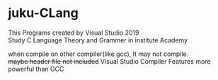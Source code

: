 # juku-CLang
This Programs created by Visual Studio 2019  
Study C Language Theory and Grammer in institute Academy

when compile on other compiler(like gcc), It may not compile.  
~~maybe header file not included~~
Visual Studio Compiler Features more powerful than GCC
